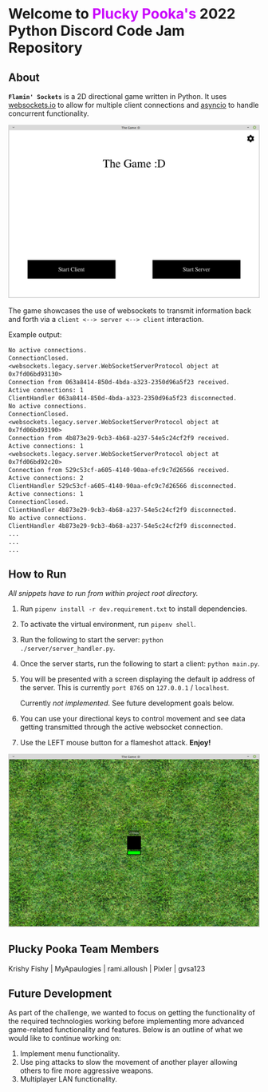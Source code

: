 # Welcome to <span style=color:#ca03fc>Plucky Pooka's</span> 2022 Python Discord Code Jam Repository

## About
**`Flamin' Sockets`** is a 2D directional game written in Python. It uses [websockets.io](https://websockets.readthedocs.io/en/stable/) to allow for multiple client connections and [asyncio](https://docs.python.org/3/library/asyncio.html) to handle concurrent functionality.

![](./client/assets/Screenshot_Game_Menu.png)

The game showcases the use of websockets to transmit information back and forth via a `client <--> server <--> client` interaction.

Example output:
```
No active connections.
ConnectionClosed.
<websockets.legacy.server.WebSocketServerProtocol object at 0x7fd06bd93130>
Connection from 063a8414-850d-4bda-a323-2350d96a5f23 received.
Active connections: 1
ClientHandler 063a8414-850d-4bda-a323-2350d96a5f23 disconnected.
No active connections.
ConnectionClosed.
<websockets.legacy.server.WebSocketServerProtocol object at 0x7fd06bd93190>
Connection from 4b873e29-9cb3-4b68-a237-54e5c24cf2f9 received.
Active connections: 1
<websockets.legacy.server.WebSocketServerProtocol object at 0x7fd06bd92c20>
Connection from 529c53cf-a605-4140-90aa-efc9c7d26566 received.
Active connections: 2
ClientHandler 529c53cf-a605-4140-90aa-efc9c7d26566 disconnected.
Active connections: 1
ConnectionClosed.
ClientHandler 4b873e29-9cb3-4b68-a237-54e5c24cf2f9 disconnected.
No active connections.
ClientHandler 4b873e29-9cb3-4b68-a237-54e5c24cf2f9 disconnected.
...
...
...
```

## How to Run
*All snippets have to run from within project root directory.*

1. Run `pipenv install -r dev.requirement.txt` to install dependencies.

2. To activate the virtual environment, run ```pipenv shell```.

3. Run the following to start the server: ```python ./server/server_handler.py```.

4. Once the server starts, run the following to start a client: ```python main.py```.

5. You will be presented with a screen displaying the default ip address of the server. This is currently `port 8765` on `127.0.0.1` / `localhost`.

    Currently *not implemented*. See future development goals below.

6. You can use your directional keys to control movement and see data getting transmitted through the active websocket connection.

7. Use the LEFT mouse button for a flameshot attack. **Enjoy!**

![](./client/assets/Screenshot_Game_Play.png)

## Plucky Pooka Team Members
Krishy Fishy | MyApaulogies | rami.alloush | Pixler | gvsa123

## Future Development
As part of the challenge, we wanted to focus on getting the functionality of the required technologies working before implementing more advanced game-related functionality and features. Below is an outline of what we would like to continue working on:

1. Implement menu functionality.
2. Use ping attacks to slow the movement of another player allowing others to fire more aggressive weapons.
3. Multiplayer LAN functionality.
